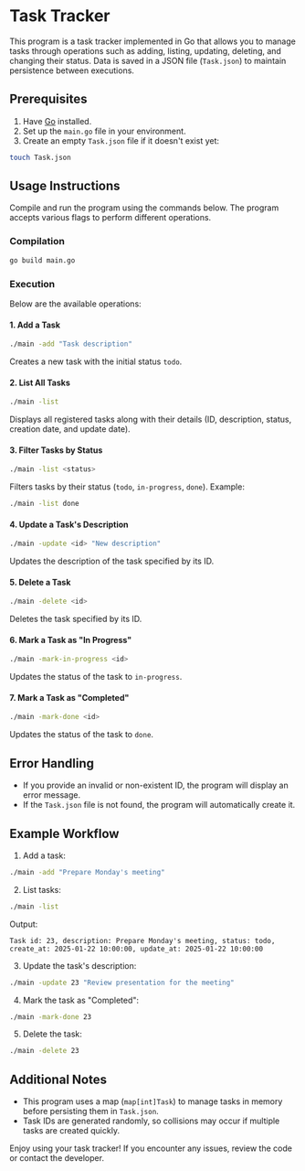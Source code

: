 # Task Tracker

This program is a task tracker implemented in Go that allows you to manage tasks through operations such as adding, listing, updating, deleting, and changing their status. Data is saved in a JSON file (`Task.json`) to maintain persistence between executions.

## Prerequisites

1. Have [Go](https://go.dev/dl/) installed.
2. Set up the `main.go` file in your environment.
3. Create an empty `Task.json` file if it doesn't exist yet:

```bash
touch Task.json
```

## Usage Instructions

Compile and run the program using the commands below. The program accepts various flags to perform different operations.

### Compilation

```bash
go build main.go
```

### Execution

Below are the available operations:

#### 1. Add a Task

```bash
./main -add "Task description"
```

Creates a new task with the initial status `todo`.

#### 2. List All Tasks

```bash
./main -list
```

Displays all registered tasks along with their details (ID, description, status, creation date, and update date).

#### 3. Filter Tasks by Status

```bash
./main -list <status>
```

Filters tasks by their status (`todo`, `in-progress`, `done`). Example:

```bash
./main -list done
```

#### 4. Update a Task's Description

```bash
./main -update <id> "New description"
```

Updates the description of the task specified by its ID.

#### 5. Delete a Task

```bash
./main -delete <id>
```

Deletes the task specified by its ID.

#### 6. Mark a Task as "In Progress"

```bash
./main -mark-in-progress <id>
```

Updates the status of the task to `in-progress`.

#### 7. Mark a Task as "Completed"

```bash
./main -mark-done <id>
```

Updates the status of the task to `done`.

## Error Handling

- If you provide an invalid or non-existent ID, the program will display an error message.
- If the `Task.json` file is not found, the program will automatically create it.

## Example Workflow

1. Add a task:

```bash
./main -add "Prepare Monday's meeting"
```

2. List tasks:

```bash
./main -list
```

Output:

```plaintext
Task id: 23, description: Prepare Monday's meeting, status: todo, create_at: 2025-01-22 10:00:00, update_at: 2025-01-22 10:00:00
```

3. Update the task's description:

```bash
./main -update 23 "Review presentation for the meeting"
```

4. Mark the task as "Completed":

```bash
./main -mark-done 23
```

5. Delete the task:

```bash
./main -delete 23
```

## Additional Notes

- This program uses a map (`map[int]Task`) to manage tasks in memory before persisting them in `Task.json`.
- Task IDs are generated randomly, so collisions may occur if multiple tasks are created quickly.

Enjoy using your task tracker! If you encounter any issues, review the code or contact the developer.
